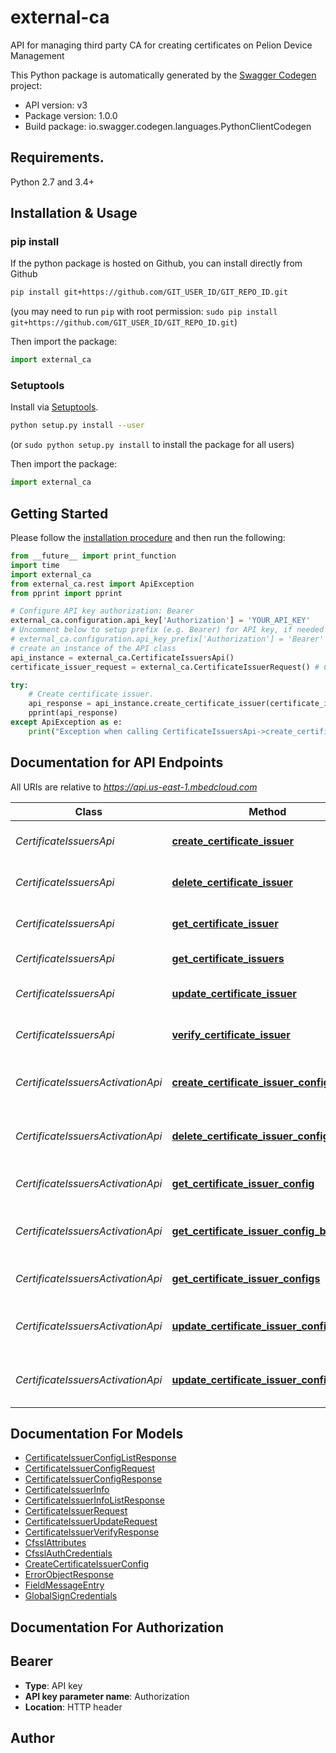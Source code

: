 # external-ca
API for managing third party CA for creating certificates on Pelion Device Management

This Python package is automatically generated by the [Swagger Codegen](https://github.com/swagger-api/swagger-codegen) project:

- API version: v3
- Package version: 1.0.0
- Build package: io.swagger.codegen.languages.PythonClientCodegen

## Requirements.

Python 2.7 and 3.4+

## Installation & Usage
### pip install

If the python package is hosted on Github, you can install directly from Github

```sh
pip install git+https://github.com/GIT_USER_ID/GIT_REPO_ID.git
```
(you may need to run `pip` with root permission: `sudo pip install git+https://github.com/GIT_USER_ID/GIT_REPO_ID.git`)

Then import the package:
```python
import external_ca 
```

### Setuptools

Install via [Setuptools](http://pypi.python.org/pypi/setuptools).

```sh
python setup.py install --user
```
(or `sudo python setup.py install` to install the package for all users)

Then import the package:
```python
import external_ca
```

## Getting Started

Please follow the [installation procedure](#installation--usage) and then run the following:

```python
from __future__ import print_function
import time
import external_ca
from external_ca.rest import ApiException
from pprint import pprint

# Configure API key authorization: Bearer
external_ca.configuration.api_key['Authorization'] = 'YOUR_API_KEY'
# Uncomment below to setup prefix (e.g. Bearer) for API key, if needed
# external_ca.configuration.api_key_prefix['Authorization'] = 'Bearer'
# create an instance of the API class
api_instance = external_ca.CertificateIssuersApi()
certificate_issuer_request = external_ca.CertificateIssuerRequest() # CertificateIssuerRequest | Certificate issuer request.

try:
    # Create certificate issuer.
    api_response = api_instance.create_certificate_issuer(certificate_issuer_request)
    pprint(api_response)
except ApiException as e:
    print("Exception when calling CertificateIssuersApi->create_certificate_issuer: %s\n" % e)

```

## Documentation for API Endpoints

All URIs are relative to *https://api.us-east-1.mbedcloud.com*

Class | Method | HTTP request | Description
------------ | ------------- | ------------- | -------------
*CertificateIssuersApi* | [**create_certificate_issuer**](docs/CertificateIssuersApi.md#create_certificate_issuer) | **POST** /v3/certificate-issuers | Create certificate issuer.
*CertificateIssuersApi* | [**delete_certificate_issuer**](docs/CertificateIssuersApi.md#delete_certificate_issuer) | **DELETE** /v3/certificate-issuers/{certificate-issuer-id} | Delete certificate issuer.
*CertificateIssuersApi* | [**get_certificate_issuer**](docs/CertificateIssuersApi.md#get_certificate_issuer) | **GET** /v3/certificate-issuers/{certificate-issuer-id} | Get certificate issuer by ID.
*CertificateIssuersApi* | [**get_certificate_issuers**](docs/CertificateIssuersApi.md#get_certificate_issuers) | **GET** /v3/certificate-issuers | Get certificate issuers list.
*CertificateIssuersApi* | [**update_certificate_issuer**](docs/CertificateIssuersApi.md#update_certificate_issuer) | **PUT** /v3/certificate-issuers/{certificate-issuer-id} | Update certificate issuer.
*CertificateIssuersApi* | [**verify_certificate_issuer**](docs/CertificateIssuersApi.md#verify_certificate_issuer) | **POST** /v3/certificate-issuers/{certificate-issuer-id}/verify | Verify certificate issuer.
*CertificateIssuersActivationApi* | [**create_certificate_issuer_config**](docs/CertificateIssuersActivationApi.md#create_certificate_issuer_config) | **POST** /v3/certificate-issuer-configurations | Create certificate issuer configuration.
*CertificateIssuersActivationApi* | [**delete_certificate_issuer_config_by_id**](docs/CertificateIssuersActivationApi.md#delete_certificate_issuer_config_by_id) | **DELETE** /v3/certificate-issuer-configurations/{certificate-issuer-configuration-id} | Delete certificate issuer configuration.
*CertificateIssuersActivationApi* | [**get_certificate_issuer_config**](docs/CertificateIssuersActivationApi.md#get_certificate_issuer_config) | **GET** /v3/certificate-issuer-configurations/lwm2m | Get certificate issuer configuration.
*CertificateIssuersActivationApi* | [**get_certificate_issuer_config_by_id**](docs/CertificateIssuersActivationApi.md#get_certificate_issuer_config_by_id) | **GET** /v3/certificate-issuer-configurations/{certificate-issuer-configuration-id} | Get certificate issuer configuration.
*CertificateIssuersActivationApi* | [**get_certificate_issuer_configs**](docs/CertificateIssuersActivationApi.md#get_certificate_issuer_configs) | **GET** /v3/certificate-issuer-configurations | Get certificate issuer configurations.
*CertificateIssuersActivationApi* | [**update_certificate_issuer_config**](docs/CertificateIssuersActivationApi.md#update_certificate_issuer_config) | **PUT** /v3/certificate-issuer-configurations/lwm2m | Update certificate issuer configuration.
*CertificateIssuersActivationApi* | [**update_certificate_issuer_config_by_id**](docs/CertificateIssuersActivationApi.md#update_certificate_issuer_config_by_id) | **PUT** /v3/certificate-issuer-configurations/{certificate-issuer-configuration-id} | Update certificate issuer configuration.


## Documentation For Models

 - [CertificateIssuerConfigListResponse](docs/CertificateIssuerConfigListResponse.md)
 - [CertificateIssuerConfigRequest](docs/CertificateIssuerConfigRequest.md)
 - [CertificateIssuerConfigResponse](docs/CertificateIssuerConfigResponse.md)
 - [CertificateIssuerInfo](docs/CertificateIssuerInfo.md)
 - [CertificateIssuerInfoListResponse](docs/CertificateIssuerInfoListResponse.md)
 - [CertificateIssuerRequest](docs/CertificateIssuerRequest.md)
 - [CertificateIssuerUpdateRequest](docs/CertificateIssuerUpdateRequest.md)
 - [CertificateIssuerVerifyResponse](docs/CertificateIssuerVerifyResponse.md)
 - [CfsslAttributes](docs/CfsslAttributes.md)
 - [CfsslAuthCredentials](docs/CfsslAuthCredentials.md)
 - [CreateCertificateIssuerConfig](docs/CreateCertificateIssuerConfig.md)
 - [ErrorObjectResponse](docs/ErrorObjectResponse.md)
 - [FieldMessageEntry](docs/FieldMessageEntry.md)
 - [GlobalSignCredentials](docs/GlobalSignCredentials.md)


## Documentation For Authorization


## Bearer

- **Type**: API key
- **API key parameter name**: Authorization
- **Location**: HTTP header


## Author



